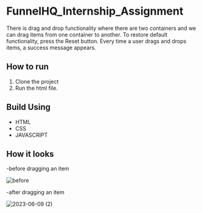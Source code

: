 # FunnelHQ_Internship_Assignment
There is drag and drop functionality where there are two containers and we can drag items from one container to another. To restore default functionality, press the Reset button. Every time a user drags and drops items, a success message appears.

## How to run
1. Clone the project
2. Run the html file.

## Build Using
- HTML
- CSS
- JAVASCRIPT

## How it looks
-before dragging an item


![before](https://github.com/ShreyaMBelanekar42/FunnelHQ_Internship_Assignment/assets/99599542/32a472eb-f50d-44a1-b936-57fb0f019b86)

-after dragging an item


![2023-06-09 (2)](https://github.com/ShreyaMBelanekar42/FunnelHQ_Internship_Assignment/assets/99599542/d0c0c12f-be7a-473e-ac7a-1926c76d2667)

